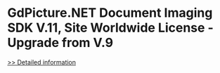 # GdPicture.NET Document Imaging SDK V.11, Site Worldwide License - Upgrade from V.9
[>> Detailed information](https://secure.shareit.com/shareit/product.html?productid=300651040&affiliateid=200057808)